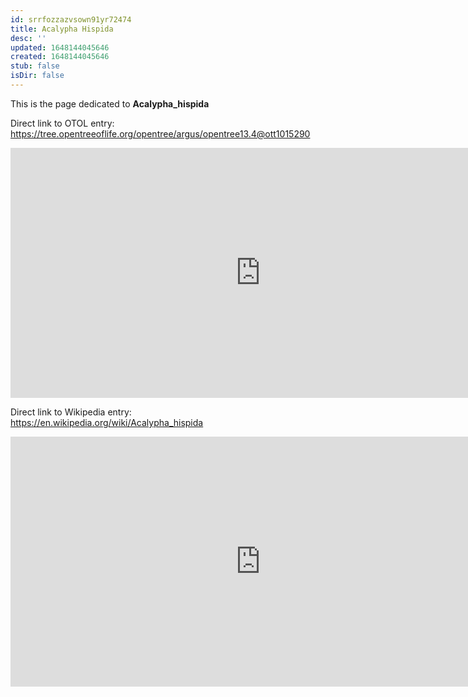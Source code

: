 ```yaml
---
id: srrfozzazvsown91yr72474
title: Acalypha Hispida
desc: ''
updated: 1648144045646
created: 1648144045646
stub: false
isDir: false
---
```

This is the page dedicated to **Acalypha_hispida**


Direct link to OTOL entry: https://tree.opentreeoflife.org/opentree/argus/opentree13.4@ott1015290



<html>
    <body>
    <iframe src="https://tree.opentreeoflife.org/opentree/argus/opentree13.4@ott1015290"
    width="800" height="400" frameborder="0" allowfullscreen> </iframe>
    </body>
</html>
    


Direct link to Wikipedia entry: https://en.wikipedia.org/wiki/Acalypha_hispida



<html>
    <body>
    <iframe src="https://en.wikipedia.org/wiki/Acalypha_hispida"
    width="800" height="400" frameborder="0" allowfullscreen> </iframe>
    </body>
</html>
    
